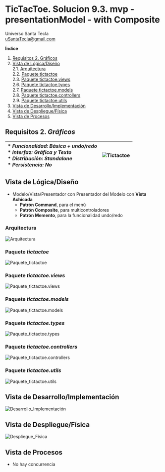 # TicTacToe. Solucion 9.3. mvp - presentationModel - with Composite
Universo Santa Tecla  
[uSantaTecla@gmail.com](mailto:uSantaTecla@gmail.com)

**Índice**
1. [Requisitos 2. Gráficos](#requisitos-2-gráficos)
2. [Vista de Lógica/Diseño](#vista-de-lógicadiseño)  
   2.1. [Arquitectura](#arquitectura)  
   2.2. [Paquete tictactoe](#paquete-tictactoe)  
   2.3. [Paquete tictactoe.views](#paquete-tictactoeviews)  
   2.6. [Paquete tictactoe.types](#paquete-tictactoetypes)  
   2.7. [Paquete tictactoe.models](#paquete-tictactoemodels)  
   2.8. [Paquete tictactoe.controllers](#paquete-tictactoecontrollers)  
   2.9. [Paquete tictactoe.utils](#paquete-tictactoeutils)  
3. [Vista de Desarrollo/Implementación](#vista-de-desarrolloimplementación)
4. [Vista de Despliegue/Física](#vista-de-desplieguefísica)
5. [Vista de Procesos](#vista-de-procesos)

## Requisitos 2. *Gráficos*

| * _Funcionalidad: **Básica + undo/redo**_ <br/> * _Interfaz: **Gráfica y Texto**_ <br/> * _Distribución: **Standalone**_ <br/> * _Persistencia: **No**_  | ![Tictactoe](docs/images/tictactoe.png) |  
| :------- | :------: |

## Vista de Lógica/Diseño
- Modelo/Vista/Presentador con Presentador del Modelo con **Vista Achicada**  
    * **Patrón Command**, para el menú  
    * **Patrón Composite**, para multicontroladores  
    * **Patrón Memento**, para la funcionalidad undo/redo  

### Arquitectura

![Arquitectura](./docs/diagrams/out/arquitectura/arquitectura.svg)

### Paquete *tictactoe*

![Paquete_tictactoe](./docs/diagrams/out/paquetes/paqueteTicTacToe.svg)

### Paquete *tictactoe.views*

![Paquete_tictactoe.views](./docs/diagrams/out/paquetes/paqueteTicTacToeViews.svg)

### Paquete *tictactoe.models*

![Paquete_tictactoe.models](./docs/diagrams/out/paquetes/paqueteTicTacToeModels.svg)

### Paquete *tictactoe.types*

![Paquete_tictactoe.types](./docs/diagrams/out/paquetes/paqueteTypes.svg)

### Paquete *tictactoe.controllers*

![Paquete_tictactoe.controllers](./docs/diagrams/out/paquetes/paqueteTicTacToeControllers.svg)

### Paquete *tictactoe.utils*

![Paquete_tictactoe.utils](./docs/diagrams/out/paquetes/paqueteUtils.svg)

## Vista de Desarrollo/Implementación

![Desarrollo_Implementación](./docs/diagrams/out/vistas/desarrolloImplementacion.svg)

## Vista de Despliegue/Física

![Despliegue_Física](./docs/diagrams/out/vistas/despliegueFisica.svg)

## Vista de Procesos
- No hay concurrencia
